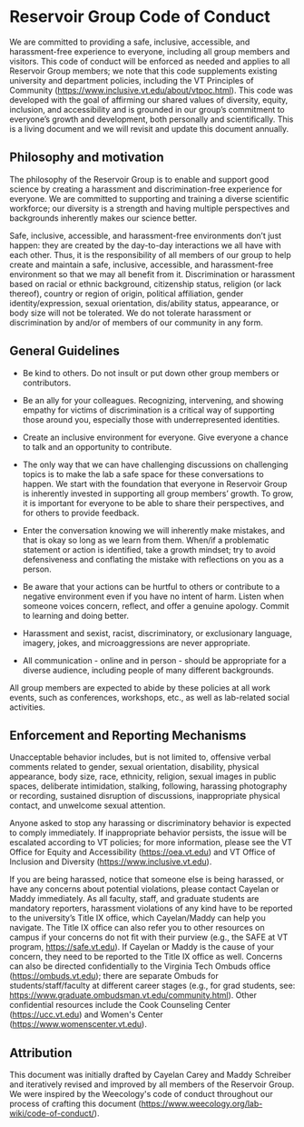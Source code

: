 # Reservoir Group Code of Conduct


We are committed to providing a safe, inclusive, accessible, and harassment-free experience to everyone, including all group members and visitors. This code of conduct will be enforced as needed and applies to all Reservoir Group members; we note that this code supplements existing university and department policies, including the VT Principles of Community (https://www.inclusive.vt.edu/about/vtpoc.html). This code was developed with the goal of affirming our shared values of diversity, equity, inclusion, and accessibility and is grounded in our group’s commitment to everyone’s growth and development, both personally and scientifically. This is a living document and we will revisit and update this document annually.

## Philosophy and motivation

The philosophy of the Reservoir Group is to enable and support good science by creating a harassment and discrimination-free experience for everyone. We are committed to supporting and training a diverse scientific workforce; our diversity is a strength and having multiple perspectives and backgrounds inherently makes our science better. 

Safe, inclusive, accessible, and harassment-free environments don’t just happen: they are created by the day-to-day interactions we all have with each other. Thus, it is the responsibility of all members of our group to help create and maintain a safe, inclusive, accessible, and harassment-free environment so that we may all benefit from it. Discrimination or harassment based on racial or ethnic background, citizenship status, religion (or lack thereof), country or region of origin, political affiliation, gender identity/expression, sexual orientation, dis/ability status, appearance, or body size will not be tolerated. We do not tolerate harassment or discrimination by and/or of members of our community in any form.

## General Guidelines
* Be kind to others. Do not insult or put down other group members or contributors.

* Be an ally for your colleagues. Recognizing, intervening, and showing empathy for victims of discrimination is a critical way of supporting those around you, especially those with underrepresented identities.

* Create an inclusive environment for everyone. Give everyone a chance to talk and an opportunity to contribute.

* The only way that we can have challenging discussions on challenging topics is to make the lab a safe space for these conversations to happen. We start with the foundation that everyone in Reservoir Group is inherently invested in supporting all group members’ growth. To grow, it is important for everyone to be able to share their perspectives, and for others to provide feedback.

* Enter the conversation knowing we will inherently make mistakes, and that is okay so long as we learn from them. When/if a problematic statement or action is identified, take a growth mindset; try to avoid defensiveness and conflating the mistake with reflections on you as a person. 

* Be aware that your actions can be hurtful to others or contribute to a negative environment even if you have no intent of harm. Listen when someone voices concern, reflect, and offer a genuine apology. Commit to learning and doing better.

* Harassment and sexist, racist, discriminatory, or exclusionary language, imagery, jokes, and microaggressions are never appropriate.

* All communication - online and in person - should be appropriate for a diverse audience, including people of many different backgrounds. 

All group members are expected to abide by these policies at all work events, such as conferences, workshops, etc., as well as lab-related social activities.

## Enforcement and Reporting Mechanisms

Unacceptable behavior includes, but is not limited to, offensive verbal comments related to gender, sexual orientation, disability, physical appearance, body size, race, ethnicity, religion, sexual images in public spaces, deliberate intimidation, stalking, following, harassing photography or recording, sustained disruption of discussions, inappropriate physical contact, and unwelcome sexual attention.

Anyone asked to stop any harassing or discriminatory behavior is expected to comply immediately. If inappropriate behavior persists, the issue will be escalated according to VT policies; for more information, please see the VT Office for Equity and Accessibility (https://oea.vt.edu) and VT Office of Inclusion and Diversity (https://www.inclusive.vt.edu).

If you are being harassed, notice that someone else is being harassed, or have any concerns about potential violations, please contact Cayelan or Maddy immediately. As all faculty, staff, and graduate students are mandatory reporters, harassment violations of any kind have to be reported to the university’s Title IX office, which Cayelan/Maddy can help you navigate. The Title IX office can also refer you to other resources on campus if your concerns do not fit with their purview (e.g., the SAFE at VT program, https://safe.vt.edu). If Cayelan or Maddy is the cause of your concern, they need to be reported to the Title IX office as well. Concerns can also be directed confidentially to the Virginia Tech Ombuds office (https://ombuds.vt.edu); there are separate Ombuds for students/staff/faculty at different career stages (e.g., for grad students, see: https://www.graduate.ombudsman.vt.edu/community.html). Other confidential resources include the Cook Counseling Center (https://ucc.vt.edu) and Women's Center (https://www.womenscenter.vt.edu).  

## Attribution

This document was initially drafted by Cayelan Carey and Maddy Schreiber and iteratively revised and improved by all members of the Reservoir Group. We were inspired by the Weecology's code of conduct throughout our process of crafting this document (https://www.weecology.org/lab-wiki/code-of-conduct/).


